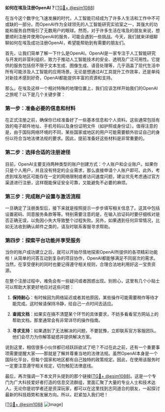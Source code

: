 **如何在埃及注册OpenAI？**[[TG💪+ @esim1088](https://t.me/s/esim1088)]

在当今这个数字化飞速发展的时代，人工智能已经成为了许多人生活和工作中不可或缺的一部分。而OpenAI作为全球领先的人工智能研究实验室之一，其强大的功能和服务自然吸引了无数用户的眼球。然而，对于许多生活在埃及的朋友来说，想要顺利注册并使用OpenAI的服务，可能会遇到一些挑战。今天，我们就来详细聊聊如何在埃及成功注册OpenAI，希望能帮助到有需要的朋友们。

首先，让我们简单了解一下什么是OpenAI。OpenAI是一家专注于人工智能研究与开发的非营利组织，致力于推动人工智能技术的安全、透明及广泛可用性。它提供的服务包括但不限于文本生成、图像生成、语音处理等，几乎涵盖了现代生活中所有可能涉及人工智能的应用场景。无论是想通过AI工具提升工作效率，还是单纯对新技术感到好奇，OpenAI都能提供丰富的资源和支持。

那么，在埃及这样一个相对特殊的地理位置上，我们应该怎样开始我们的OpenAI之旅呢？以下是几个关键步骤：

### 第一步：准备必要的信息和材料

在正式注册之前，确保你已经准备好了一些基本信息和个人资料。这些通常包括有效的电子邮件地址、手机号码以及身份证明文件（如护照或身份证）。值得注意的是，由于国际网络环境的不同，某些国家或地区的用户可能需要额外验证自己的身份以符合当地法律法规的要求。因此，提前准备好这些材料是非常重要的。

### 第二步：选择合适的注册途径

目前，OpenAI主要支持两种类型的账户创建方式：个人账户和企业账户。如果你只是个人用户，并且没有特定的企业需求，那么直接申请个人账户即可。此外，考虑到埃及地区可能存在一定的网络限制或者访问速度问题，建议优先考虑通过官方渠道进行注册，这样既能保证安全可靠，又能避免不必要的麻烦。

### 第三步：完成账户设置与激活流程

一旦确定了注册类型后，接下来就是按照提示一步步填写相关信息了。这其中包括设置密码、同意服务条款等等。特别需要注意的是，在输入验证码时要仔细核对是否正确无误，以免因小失大导致整个过程失败。另外，如果遇到任何异常情况，比如无法收到确认邮件之类的，请及时联系客服寻求帮助。

### 第四步：探索平台功能并享受服务

当你的账户成功建立之后，就可以开始尽情地探索OpenAI所提供的各项精彩功能啦！从简单的问答互动到复杂的项目协作，OpenAI都能够满足不同层次的需求。当然，在享受便利的同时也要记得遵守相关规则，合理合法地利用好这一宝贵资源。

在整个注册过程中，难免会有一些疑问或者困惑出现。别担心，这里有几个小贴士可以帮助大家更好地应对这些问题：

1. **保持耐心**：有时候因为网络延迟或者其他原因，某些操作可能需要稍作等待才能完成。这时候请保持冷静，给自己一点时间去适应。
   
2. **查阅文档**：如果实在搞不清楚某个环节的具体要求，不妨多看看官方网站上的帮助文档，那里通常会有非常详尽的操作指南。
   
3. **寻求支持**：如果遇到了无法解决的问题，不要犹豫，立即联系官方客服团队。他们会尽力为你解答疑惑并提供解决方案。

说到这里，相信很多小伙伴都已经跃跃欲试了吧？不过在此之前，还有一个重要事项需要提醒大家——那就是了解并尊重当地的法律法规。虽然OpenAI本身是一个国际化平台，但每个国家和地区都有自己独特的政策规定。因此，在使用该服务时一定要注意遵守相关规定，切勿触犯法律底线。

最后，再次强调一下本文开头提到的那个链接[[TG💪+ @esim1088](https://t.me/s/esim1088)]。这是一个专门为广大科技爱好者打造的信息交流群组，里面汇聚了大量的专业人士和技术达人。无论你是初学者还是资深玩家，都可以在这里找到志同道合的朋友，一起探讨最新的科技趋势和发展方向。所以，赶紧加入我们吧！

[[TG💪+ @esim1088](https://t.me/s/esim1088) ![Image](https://i.postimg.cc/4NQfJmqS/Snipaste-2025-05-13-00-14-12.png)]